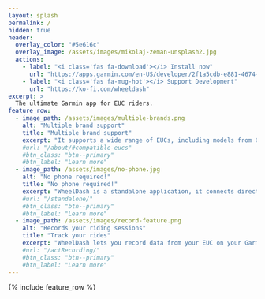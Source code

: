 ```yaml
---
layout: splash
permalink: /
hidden: true
header:
  overlay_color: "#5e616c"
  overlay_image: /assets/images/mikolaj-zeman-unsplash2.jpg
  actions:
    - label: "<i class='fas fa-download'></i> Install now"
      url: "https://apps.garmin.com/en-US/developer/2f1a5cdb-e881-4674-b4e1-9e53fe61596b/apps"
    - label: "<i class='fas fa-mug-hot'></i> Support Development"
      url: "https://ko-fi.com/wheeldash"
excerpt: >
  The ultimate Garmin app for EUC riders.
feature_row:
  - image_path: /assets/images/multiple-brands.png
    alt: "Multiple brand support"
    title: "Multiple brand support"
    excerpt: "It supports a wide range of EUCs, including models from Gotway/Begode, Kingsong and Leaperkim."
    #url: "/about/#compatible-eucs"
    #btn_class: "btn--primary"
    #btn_label: "Learn more"
  - image_path: /assets/images/no-phone.jpg
    alt: "No phone required!"
    title: "No phone required!"
    excerpt: "WheelDash is a standalone application, it connects directly to your EUC. You don't have to use your smartphone !"
    #url: "/standalone/"
    #btn_class: "btn--primary"
    #btn_label: "Learn more"
  - image_path: /assets/images/record-feature.png
    alt: "Records your riding sessions"
    title: "Track your rides"
    excerpt: "WheelDash lets you record data from your EUC on your Garmin device. All your rides are saved on Garmin Connect."
    #url: "/actRecording/"
    #btn_class: "btn--primary"
    #btn_label: "Learn more"
---
```


{% include feature_row %}
